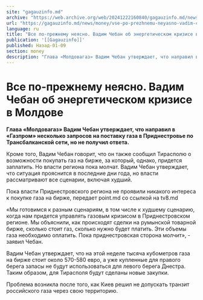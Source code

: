 ```yaml
---
site: "gagauzinfo.md"
archive: "https://web.archive.org/web/20241222160840/gagauzinfo.md/news/money/vse-po-prezhnemu-neyasno-vadim-cheban-ob-energeticheskom-krizise-v-moldove"
url: "https://gagauzinfo.md/news/money/vse-po-prezhnemu-neyasno-vadim-cheban-ob-energeticheskom-krizise-v-moldove"
language: ru
title: "Все по-прежнему неясно. Вадим Чебан об энергетическом кризисе в Молдове"
publication: '[[Gagauzinfo]]'
published: Назад-01-09
section: money
description: "Глава «Молдовагаз» Вадим Чебан утверждает, что направил в «Газпром» несколько запросов на поставку газа в Приднестровье по Трансбалканской сети, но не получил ответа."
---
```


# Все по-прежнему неясно. Вадим Чебан об энергетическом кризисе в Молдове

**Глава «Молдовагаз» Вадим Чебан утверждает, что направил в «Газпром» несколько запросов на поставку газа в Приднестровье по Трансбалканской сети, но не получил ответа.**

Кроме того, Вадим Чебан говорит, что он также сообщил Тирасполю о возможности покупать газ на бирже, за который, однако, придется заплатить. Но власти региона пока молчат. Вадим Чебан утверждает, что ситуация прояснится в последние дни года, но власти рассматривают все сценарии, включая худший.

Пока власти Приднестровского региона не проявили никакого интереса к покупке газа на бирже, передает point.md со ссылкой на tv8.md

«Мы готовимся к разным сценариям, в том числе к худшему сценарию, когда нам придется управлять газовым кризисом в Приднестровском регионе. Мы объяснили, как происходят сделки на румынской товарной бирже, сколько стоит газ, сколько нужно будет платить. Эти объемы газа необходимо оплатить. Пока приднестровская сторона молчит», - заявил Чебан.

Вадим Чебан утверждает, что на этой неделе тысяча кубометров газа на бирже стоит около 570-580 евро, а уже купленные для правого берега запасы не будут использоваться для левого берега Днестра. Таким образом, для Тирасполя будут сделаны новые закупки.

Проблема возникла после того, как Киев решил не допускать транзит российского газа через свою территорию.